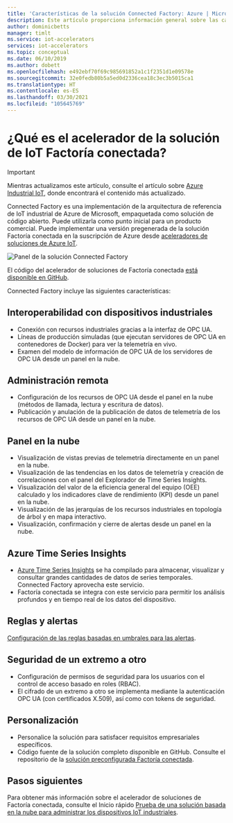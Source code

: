 ```yaml
---
title: 'Características de la solución Connected Factory: Azure | Microsoft Docs'
description: Este artículo proporciona información general sobre las características de la solución preconfigurada Connected Factory, como el panel en la nube, las reglas y las alertas.
author: dominicbetts
manager: timlt
ms.service: iot-accelerators
services: iot-accelerators
ms.topic: conceptual
ms.date: 06/10/2019
ms.author: dobett
ms.openlocfilehash: e492ebf70f69c985691852a1c1f2351d1e09578e
ms.sourcegitcommit: 32e0fedb80b5a5ed0d2336cea18c3ec3b5015ca1
ms.translationtype: HT
ms.contentlocale: es-ES
ms.lasthandoff: 03/30/2021
ms.locfileid: "105645769"
---
```

# <a name="what-is-connected-factory-iot-solution-accelerator"></a>¿Qué es el acelerador de la solución de IoT Factoría conectada?

> [!IMPORTANT]
> Mientras actualizamos este artículo, consulte el artículo sobre [Azure Industrial IoT](https://azure.github.io/Industrial-IoT/), donde encontrará el contenido más actualizado.

Connected Factory es una implementación de la arquitectura de referencia de IoT industrial de Azure de Microsoft, empaquetada como solución de código abierto. Puede utilizarla como punto inicial para un producto comercial. Puede implementar una versión pregenerada de la solución Factoría conectada en la suscripción de Azure desde [aceleradores de soluciones de Azure IoT](https://www.azureiotsolutions.com/#solutions/types/CF).

![Panel de la solución Connected Factory](./media/iot-accelerators-connected-factory-features/dashboard.png)

El código del acelerador de soluciones de Factoría conectada [está disponible en GitHub](https://github.com/Azure/azure-iot-connected-factory).

Connected Factory incluye las siguientes características:

## <a name="industrial-device-interoperability"></a>Interoperabilidad con dispositivos industriales

- Conexión con recursos industriales gracias a la interfaz de OPC UA.
- Líneas de producción simuladas (que ejecutan servidores de OPC UA en contenedores de Docker) para ver la telemetría en vivo.
- Examen del modelo de información de OPC UA de los servidores de OPC UA desde un panel en la nube.

## <a name="remote-management"></a>Administración remota

- Configuración de los recursos de OPC UA desde el panel en la nube (métodos de llamada, lectura y escritura de datos).
- Publicación y anulación de la publicación de datos de telemetría de los recursos de OPC UA desde un panel en la nube.

## <a name="cloud-dashboard"></a>Panel en la nube

- Visualización de vistas previas de telemetría directamente en un panel en la nube.
- Visualización de las tendencias en los datos de telemetría y creación de correlaciones con el panel del Explorador de Time Series Insights.
- Visualización del valor de la eficiencia general del equipo (OEE) calculado y los indicadores clave de rendimiento (KPI) desde un panel en la nube.
- Visualización de las jerarquías de los recursos industriales en topología de árbol y en mapa interactivo.
- Visualización, confirmación y cierre de alertas desde un panel en la nube.

## <a name="azure-time-series-insights"></a>Azure Time Series Insights

- [Azure Time Series Insights](../time-series-insights/time-series-insights-overview.md) se ha compilado para almacenar, visualizar y consultar grandes cantidades de datos de series temporales. Connected Factory aprovecha este servicio.
- Factoría conectada se integra con este servicio para permitir los análisis profundos y en tiempo real de los datos del dispositivo.

## <a name="rules-and-alerts"></a>Reglas y alertas

[Configuración de las reglas basadas en umbrales para las alertas](iot-accelerators-connected-factory-configure.md).

## <a name="end-to-end-security"></a>Seguridad de un extremo a otro

- Configuración de permisos de seguridad para los usuarios con el control de acceso basado en roles (RBAC).
- El cifrado de un extremo a otro se implementa mediante la autenticación OPC UA (con certificados X.509), así como con tokens de seguridad.

## <a name="customizability"></a>Personalización

- Personalice la solución para satisfacer requisitos empresariales específicos.
- Código fuente de la solución completo disponible en GitHub. Consulte el repositorio de la [solución preconfigurada Factoría conectada](https://github.com/Azure/azure-iot-connected-factory).

## <a name="next-steps"></a>Pasos siguientes

Para obtener más información sobre el acelerador de soluciones de Factoría conectada, consulte el Inicio rápido [Prueba de una solución basada en la nube para administrar los dispositivos IoT industriales](quickstart-connected-factory-deploy.md).
